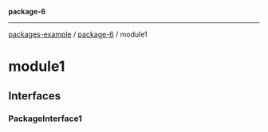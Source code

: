 **package-6**

***

[packages-example](packages.md) / [package-6](package-6.md) / module1

# module1

## Interfaces

### PackageInterface1
